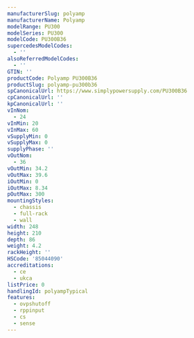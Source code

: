 ```yaml
---
manufacturerSlug: polyamp
manufacturerName: Polyamp
modelRange: PU300
modelSeries: PU300
modelCode: PU300B36
supercedesModelCodes:
  - ''
alsoReferredModelCodes:
  - ''
GTIN: ''
productCode: Polyamp PU300B36
productSlug: polyamp-pu300b36
spCanonicalUrl: https://www.simplypowersupply.com/PU300B36
cpCanonicalUrl: ''
kpCanonicalUrl: ''
vInNom:
  - 24
vInMin: 20
vInMax: 60
vSupplyMin: 0
vSupplyMax: 0
supplyPhase: ''
vOutNom:
  - 36
vOutMin: 34.2
vOutMax: 39.6
iOutMin: 0
iOutMax: 8.34
pOutMax: 300
mountingStyles:
  - chassis
  - full-rack
  - wall
width: 248
height: 210
depth: 86
weight: 4.2
rackHeight: ''
HSCode: '85044090'
accreditations:
  - ce
  - ukca
listPrice: 0
handlingId: polyampTypical
features:
  - ovpshutoff
  - rppinput
  - cs
  - sense
---
```

